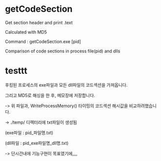 # getCodeSection
Get section header and print .text

Calculated with MD5

Command : getCodeSection.exe [pid]

Comparison of code sections in process file(pid) and dlls


# testtt
후킹된 프로세스의 exe파일과 모든 dll파일의 코드섹션을 가져옵니다.

그리고 MD5로 해싱을 한 후, 메모장에 저장합니다.

-> 위 파일과, WriteProcessMemory() 타이밍의 코드섹션 해시값을 비교하려했습니다.

-> ./temp/ 디렉터리에 txt파일이 생성됨

   (exe파일 : pid_파일명.txt)
   
   (dll파일 : pid_exe파일명_dll명.txt)
   
-> 단시간내에 기능구현이 목표였기에,,,,

